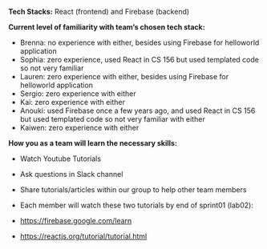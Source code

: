 **Tech Stacks:** React (frontend) and Firebase (backend)

**Current level of familiarity with team’s chosen tech stack:**
- Brenna: no experience with either, besides using Firebase for helloworld application
- Sophia: zero experience, used React in CS 156 but used templated code so not very familiar
- Lauren: zero experience with either, besides using Firebase for helloworld application
- Sergio: zero experience with either
- Kai: zero experience with either
- Anouki: used Firebase once a few years ago, and used React in CS 156 but used templated code so not very familiar with either
- Kaiwen: zero experience with either

**How you as a team will learn the necessary skills:**
- Watch Youtube Tutorials
- Ask questions in Slack channel
- Share tutorials/articles within our group to help other team members

- Each member will watch these two tutorials by end of sprint01 (lab02):
- https://firebase.google.com/learn
- https://reactjs.org/tutorial/tutorial.html
